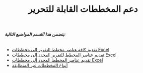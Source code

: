 ﻿---
title: دعم المخططات القابلة للتحرير
type: docs
weight: 60
url: /ar/reportingservices/support-for-editable-charts/
---
###### **يتضمن هذا القسم المواضيع التالية:**
- [تقديم كافة عناصر مخطط التقرير إلى مخططات Excel](/cells/ar/reportingservices/render-all-report-chart-items-to-excel-charts/)
- [تقديم عناصر المخطط للتقرير المحدد إلى مخططات Excel](/cells/ar/reportingservices/render-chart-items-of-selected-report-to-excel-charts/)
- [تقديم عناصر المخطط المحدد إلى مخططات Excel](/cells/ar/reportingservices/render-selected-chart-items-to-excel-charts/)
- [أنواع المخططات غير المتطابقة](/cells/ar/reportingservices/mismatch-chart-types/)
